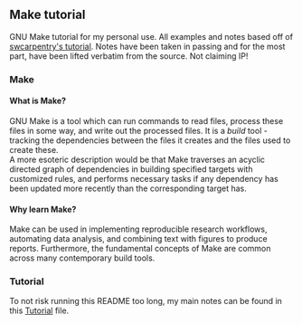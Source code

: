 ## Make tutorial  
GNU Make tutorial for my personal use. All examples and notes based off of
[swcarpentry's tutorial](https://swcarpentry.github.io/make-novice). Notes have been
taken in passing and for the most part, have been lifted verbatim from the
source. Not claiming IP!  
### Make  
#### What is Make?  
GNU Make is a tool which can run commands to read files, process these files in
some way, and write out the processed files. It is a *build* tool - tracking
the dependencies between the files it creates and the files used to create
these.  
A more esoteric description would be that Make traverses an acyclic directed
graph of dependencies in building specified targets with customized rules, and
performs necessary tasks if any dependency has been updated more recently than
the corresponding target has.  
#### Why learn Make?  
Make can be used in implementing reproducible research workflows, automating
data analysis, and combining text with figures to produce reports.
Furthermore, the fundamental concepts of Make are common across many contemporary
build tools.
### Tutorial  
To not risk running this README too long, my main notes can be found in this
[Tutorial](Tutorial.md) file.
